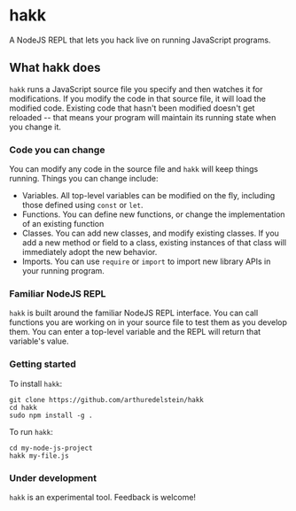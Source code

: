 # hakk

A NodeJS REPL that lets you hack live on running JavaScript programs.

## What hakk does

`hakk` runs a JavaScript source file you specify and then watches it for modifications. If you modify the code in that source file, it will load the modified code. Existing code that hasn't been modified doesn't get reloaded -- that means your program will maintain its running state when you change it.

### Code you can change

You can modify any code in the source file and `hakk` will keep things running. Things you can change include:

  - Variables. All top-level variables can be modified on the fly, including those defined using `const` or `let`.
  - Functions. You can define new functions, or change the implementation of an existing function
  - Classes. You can add new classes, and modify existing classes. If you add a new method or field to a class, existing instances of that class will immediately adopt the new behavior.
  - Imports. You can use `require` or `import` to import new library APIs in your running program.

### Familiar NodeJS REPL

`hakk` is built around the familiar NodeJS REPL interface. You can call functions you are working on in your source file to test them as you develop them. You can enter a top-level variable and the REPL will return that variable's value.

### Getting started

To install `hakk`:
```
git clone https://github.com/arthuredelstein/hakk
cd hakk
sudo npm install -g .
```
To run `hakk`:
```
cd my-node-js-project
hakk my-file.js
```

### Under development

`hakk` is an experimental tool. Feedback is welcome!